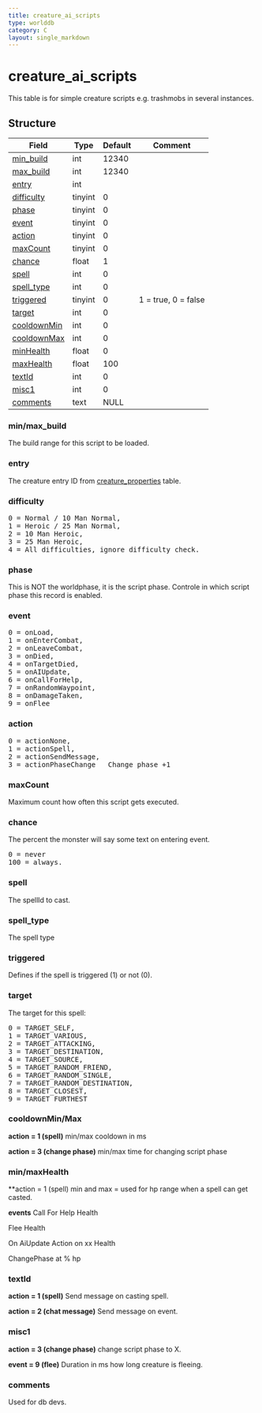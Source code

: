 ```yaml
---
title: creature_ai_scripts
type: worlddb
category: C
layout: single_markdown
---
```


# creature_ai_scripts
This table is for simple creature scripts e.g. trashmobs in several instances. 

## Structure

Field                                                                                | Type     | Default | Comment
------------------------------------------------------------------------------------ | -------- | ------- | -------
[min_build](#min/max_build)             | int       | 12340  |        
[max_build](#min/max_build)             | int       | 12340  |        
[entry](#entry)                         | int       |        |        
[difficulty](#difficulty)               | tinyint   | 0      |        
[phase](#phase)                         | tinyint   | 0      |        
[event](#event)                         | tinyint   | 0      |        
[action](#action)                       | tinyint   | 0      |        
[maxCount](#maxCount)                   | tinyint   | 0      |        
[chance](#chance)                       | float     | 1      |        
[spell](#spell)                         | int       | 0      |        
[spell_type](#spell_type)               | int       | 0      |        
[triggered](#triggered)                 | tinyint   | 0      | 1 = true, 0 = false       
[target](#target)                       | int       | 0      |        
[cooldownMin](#cooldownMin/Max)         | int       | 0      |        
[cooldownMax](#cooldownMin/Max)         | int       | 0      |        
[minHealth](#min/maxHealth)             | float     | 0      |        
[maxHealth](#min/maxHealth)             | float     | 100    |        
[textId](#textId)                       | int       | 0      |        
[misc1](#misc1)                         | int       | 0      |        
[comments](#comments)                   | text      | NULL   |        

### min/max_build

The build range for this script to be loaded.

### entry

The creature entry ID from [creature_properties](/Wiki/database/world/creature_properties/ "Creature properties") table.

### difficulty

<pre>
0 = Normal / 10 Man Normal,
1 = Heroic / 25 Man Normal,
2 = 10 Man Heroic,
3 = 25 Man Heroic,
4 = All difficulties, ignore difficulty check.
</pre>

### phase

This is NOT the worldphase, it is the script phase. Controle in which script phase this record is enabled.

### event

<pre>
0 = onLoad,
1 = onEnterCombat,
2 = onLeaveCombat,
3 = onDied,
4 = onTargetDied,
5 = onAIUpdate,
6 = onCallForHelp,
7 = onRandomWaypoint,
8 = onDamageTaken,
9 = onFlee
</pre>

### action

<pre>
0 = actionNone,
1 = actionSpell,
2 = actionSendMessage,
3 = actionPhaseChange   Change phase +1
</pre>

### maxCount

Maximum count how often this script gets executed.

### chance

The percent the monster will say some text on entering event.

<pre>
0 = never
100 = always.
</pre>

### spell

The spellId to cast.

### spell_type

The spell type

### triggered

Defines if the spell is triggered (1) or not (0).

### target

The target for this spell:

<pre>
0 = TARGET_SELF,
1 = TARGET_VARIOUS,
2 = TARGET_ATTACKING,
3 = TARGET_DESTINATION,
4 = TARGET_SOURCE,
5 = TARGET_RANDOM_FRIEND,
6 = TARGET_RANDOM_SINGLE,
7 = TARGET_RANDOM_DESTINATION,
8 = TARGET_CLOSEST,
9 = TARGET_FURTHEST
</pre>

### cooldownMin/Max

**action = 1 (spell)**
min/max cooldown in ms

**action = 3 (change phase)**
min/max time for changing script phase

### min/maxHealth

**action = 1 (spell)
min and max = used for hp range when a spell can get casted.

**events**
Call For Help Health

Flee Health

On AiUpdate Action on xx Health

ChangePhase at % hp


### textId

**action = 1 (spell)**
Send message on casting spell.

**action = 2 (chat message)**
Send message on event.

### misc1

**action = 3 (change phase)**
change script phase to X.

**event = 9 (flee)**
Duration in ms how long creature is fleeing.

### comments
Used for db devs.
